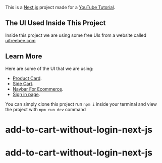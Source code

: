 This is a [Next.js](https://nextjs.org/) project made for a [YouTube Tutorial](https://youtube.com/watch?v=0qcYeqvCZnY).

## The UI Used Inside This Project

Inside this project we are using some free UIs from a website called [uifreebee.com](https://uifreebee.com)

## Learn More

Here are some of the UI that we are using:

- [Product Card](https://www.uifreebee.com/components/free-stunning-and-interactive-product-cards-for-your-ecommerce-store-react-tailwind-css-and).
- [Side Cart](https://www.uifreebee.com/components/free-ui-component-to-display-products-in-a-side-cart-with-react-tailwind-and-typescript).
- [Navbar For Ecommerce](https://www.uifreebee.com/free-react-components/navigation-bar).
- [Sign in page](https://www.uifreebee.com/components/streamlined-user-authentication-react-signup-sign-in-and-forgot-password-tailwind-css).

You can simply clone this project run `npm i` inside your terminal and view the project with `npm run dev` command
# add-to-cart-without-login-next-js
# add-to-cart-without-login-next-js
